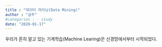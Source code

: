 ```yaml
---
title : "데이터 마이닝(Data Mining)"
author : "금주"
#categories : - study
date: "2020-01-17"
---
```

우리가 흔히 알고 있는 기계학습(Machine Learing)은 신경망에서부터 시작되었다.
